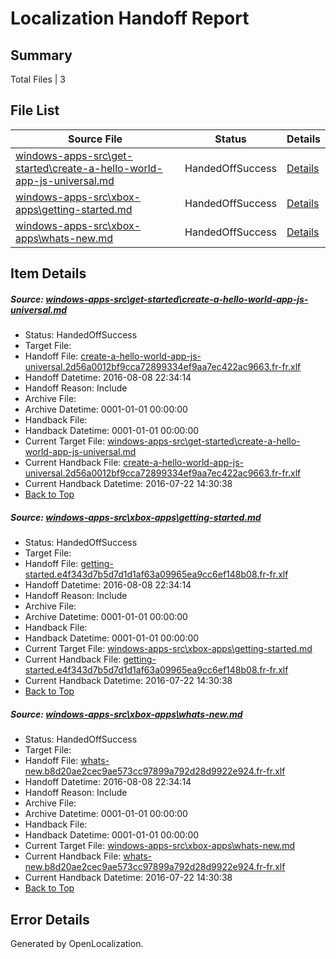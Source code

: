 # <a name='report-top'></a> Localization Handoff Report

## Summary
 Total Files | 3

## File List
 Source File | Status | Details 
 ----------- | ------ | ------- 
 [windows-apps-src\get-started\create-a-hello-world-app-js-universal.md](https://github.com/Microsoft/windows-apps/blob/2e0965f964f6f2e10b895d99244b66458eb15903/windows-apps-src/get-started/create-a-hello-world-app-js-universal.md) | HandedOffSuccess | [Details](#6c81b24f7fa9abe036d4ccd22ee8fa24c011fe773549)
 [windows-apps-src\xbox-apps\getting-started.md](https://github.com/Microsoft/windows-apps/blob/b68ae24a8a8194499acc9674be9f3521425d3397/windows-apps-src/xbox-apps/getting-started.md) | HandedOffSuccess | [Details](#ce445d9936dba6fed41003391c7c41f47f5ee7317990)
 [windows-apps-src\xbox-apps\whats-new.md](https://github.com/Microsoft/windows-apps/blob/00ddce8d201aa49e983c14e17467a6ec66c71abe/windows-apps-src/xbox-apps/whats-new.md) | HandedOffSuccess | [Details](#7ffbc135bac9d104bd0d69c21b5ca4c42badd6ef8069)

## Item Details
##### <a name='6c81b24f7fa9abe036d4ccd22ee8fa24c011fe773549'></a> Source: [windows-apps-src\get-started\create-a-hello-world-app-js-universal.md](https://github.com/Microsoft/windows-apps/blob/2e0965f964f6f2e10b895d99244b66458eb15903/windows-apps-src/get-started/create-a-hello-world-app-js-universal.md)
* Status: HandedOffSuccess
* Target File: 
* Handoff File: [create-a-hello-world-app-js-universal.2d56a0012bf9cca72899334ef9aa7ec422ac9663.fr-fr.xlf](https://github.com/Microsoft/WDG.handoff/blob/f90509412d9b2285521784324cf9933fa9177e7a/ol-handoff/Microsoft/windows-apps.fr-fr/master/create-a-hello-world-app-js-universal.2d56a0012bf9cca72899334ef9aa7ec422ac9663.fr-fr.xlf)
* Handoff Datetime: 2016-08-08 22:34:14
* Handoff Reason: Include
* Archive File: 
* Archive Datetime: 0001-01-01 00:00:00
* Handback File: 
* Handback Datetime: 0001-01-01 00:00:00
* Current Target File: [windows-apps-src\get-started\create-a-hello-world-app-js-universal.md](https://github.com/Microsoft/windows-apps.fr-fr/blob/402eb0dc49711783fdbd768a93aa5456388b34d9/windows-apps-src/get-started/create-a-hello-world-app-js-universal.md)
* Current Handback File: [create-a-hello-world-app-js-universal.2d56a0012bf9cca72899334ef9aa7ec422ac9663.fr-fr.xlf](https://github.com/Microsoft/WDG.handback/blob/e8019a4155f189676550d9d336a37921a9040b0d/ol-handback/Microsoft/windows-apps.fr-fr/master/create-a-hello-world-app-js-universal.2d56a0012bf9cca72899334ef9aa7ec422ac9663.fr-fr.xlf)
* Current Handback Datetime: 2016-07-22 14:30:38
* [Back to Top](#report-top)

##### <a name='ce445d9936dba6fed41003391c7c41f47f5ee7317990'></a> Source: [windows-apps-src\xbox-apps\getting-started.md](https://github.com/Microsoft/windows-apps/blob/b68ae24a8a8194499acc9674be9f3521425d3397/windows-apps-src/xbox-apps/getting-started.md)
* Status: HandedOffSuccess
* Target File: 
* Handoff File: [getting-started.e4f343d7b5d7d1d1af63a09965ea9cc6ef148b08.fr-fr.xlf](https://github.com/Microsoft/WDG.handoff/blob/f90509412d9b2285521784324cf9933fa9177e7a/ol-handoff/Microsoft/windows-apps.fr-fr/master/getting-started.e4f343d7b5d7d1d1af63a09965ea9cc6ef148b08.fr-fr.xlf)
* Handoff Datetime: 2016-08-08 22:34:14
* Handoff Reason: Include
* Archive File: 
* Archive Datetime: 0001-01-01 00:00:00
* Handback File: 
* Handback Datetime: 0001-01-01 00:00:00
* Current Target File: [windows-apps-src\xbox-apps\getting-started.md](https://github.com/Microsoft/windows-apps.fr-fr/blob/402eb0dc49711783fdbd768a93aa5456388b34d9/windows-apps-src/xbox-apps/getting-started.md)
* Current Handback File: [getting-started.e4f343d7b5d7d1d1af63a09965ea9cc6ef148b08.fr-fr.xlf](https://github.com/Microsoft/WDG.handback/blob/e8019a4155f189676550d9d336a37921a9040b0d/ol-handback/Microsoft/windows-apps.fr-fr/master/getting-started.e4f343d7b5d7d1d1af63a09965ea9cc6ef148b08.fr-fr.xlf)
* Current Handback Datetime: 2016-07-22 14:30:38
* [Back to Top](#report-top)

##### <a name='7ffbc135bac9d104bd0d69c21b5ca4c42badd6ef8069'></a> Source: [windows-apps-src\xbox-apps\whats-new.md](https://github.com/Microsoft/windows-apps/blob/00ddce8d201aa49e983c14e17467a6ec66c71abe/windows-apps-src/xbox-apps/whats-new.md)
* Status: HandedOffSuccess
* Target File: 
* Handoff File: [whats-new.b8d20ae2cec9ae573cc97899a792d28d9922e924.fr-fr.xlf](https://github.com/Microsoft/WDG.handoff/blob/f90509412d9b2285521784324cf9933fa9177e7a/ol-handoff/Microsoft/windows-apps.fr-fr/master/whats-new.b8d20ae2cec9ae573cc97899a792d28d9922e924.fr-fr.xlf)
* Handoff Datetime: 2016-08-08 22:34:14
* Handoff Reason: Include
* Archive File: 
* Archive Datetime: 0001-01-01 00:00:00
* Handback File: 
* Handback Datetime: 0001-01-01 00:00:00
* Current Target File: [windows-apps-src\xbox-apps\whats-new.md](https://github.com/Microsoft/windows-apps.fr-fr/blob/402eb0dc49711783fdbd768a93aa5456388b34d9/windows-apps-src/xbox-apps/whats-new.md)
* Current Handback File: [whats-new.b8d20ae2cec9ae573cc97899a792d28d9922e924.fr-fr.xlf](https://github.com/Microsoft/WDG.handback/blob/e8019a4155f189676550d9d336a37921a9040b0d/ol-handback/Microsoft/windows-apps.fr-fr/master/whats-new.b8d20ae2cec9ae573cc97899a792d28d9922e924.fr-fr.xlf)
* Current Handback Datetime: 2016-07-22 14:30:38
* [Back to Top](#report-top)


## Error Details

Generated by OpenLocalization.
